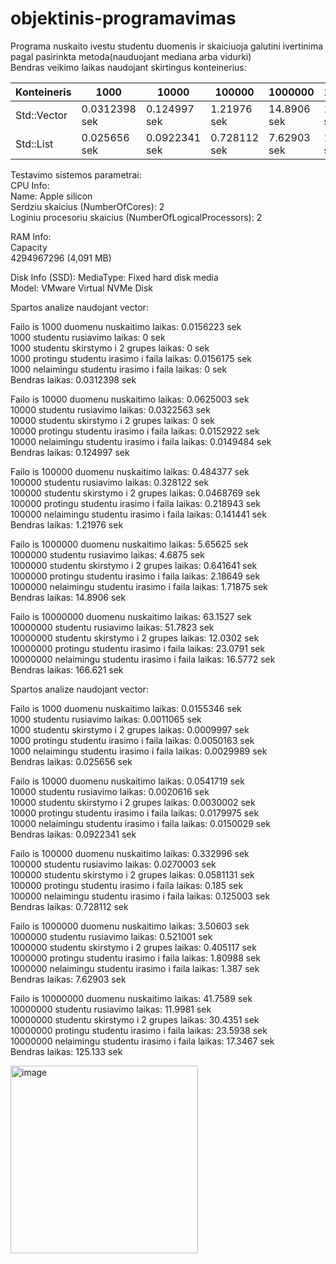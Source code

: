# objektinis-programavimas
Programa nuskaito ivestu studentu duomenis ir skaiciuoja galutini ivertinima pagal pasirinkta metoda(nauduojant mediana arba vidurki)  
Bendras veikimo laikas naudojant skirtingus konteinerius:


| Konteineris |     1000    |    10000    |    100000    |   1000000   |   10000000  |
|-------------|-------------|-------------|--------------|-------------|-------------|
| Std::Vector | 0.0312398 sek  | 0.124997 sek  |  1.21976 sek    | 14.8906 sek  | 166.621 sek   |
|  Std::List  | 0.025656 sek   | 0.0922341 sek  | 0.728112 sek   |7.62903 sek    | 125.133 sek  |

Testavimo sistemos parametrai:  
CPU Info:  
Name: Apple silicon  
Serdziu skaicius (NumberOfCores): 2  
Loginiu procesoriu skaicius (NumberOfLogicalProcessors): 2  

RAM Info:  
Capacity  
4294967296 (4,091 MB)  

Disk Info (SSD):
MediaType: Fixed hard disk media  
Model: VMware Virtual NVMe Disk  

Spartos analize naudojant vector:

Failo is 1000 duomenu nuskaitimo laikas: 0.0156223 sek  
1000 studentu rusiavimo laikas: 0 sek  
1000 studentu skirstymo i 2 grupes laikas: 0 sek  
1000 protingu studentu irasimo i faila laikas: 0.0156175 sek  
1000 nelaimingu studentu irasimo i faila laikas: 0 sek  
Bendras laikas: 0.0312398 sek  

Failo is 10000 duomenu nuskaitimo laikas: 0.0625003 sek  
10000 studentu rusiavimo laikas: 0.0322563 sek  
10000 studentu skirstymo i 2 grupes laikas: 0 sek  
10000 protingu studentu irasimo i faila laikas: 0.0152922 sek  
10000 nelaimingu studentu irasimo i faila laikas: 0.0149484 sek  
Bendras laikas: 0.124997 sek  

Failo is 100000 duomenu nuskaitimo laikas: 0.484377 sek  
100000 studentu rusiavimo laikas: 0.328122 sek  
100000 studentu skirstymo i 2 grupes laikas: 0.0468769 sek  
100000 protingu studentu irasimo i faila laikas: 0.218943 sek  
100000 nelaimingu studentu irasimo i faila laikas: 0.141441 sek  
Bendras laikas: 1.21976 sek  

Failo is 1000000 duomenu nuskaitimo laikas: 5.65625 sek  
1000000 studentu rusiavimo laikas: 4.6875 sek  
1000000 studentu skirstymo i 2 grupes laikas: 0.641641 sek  
1000000 protingu studentu irasimo i faila laikas: 2.18649 sek  
1000000 nelaimingu studentu irasimo i faila laikas: 1.71875 sek  
Bendras laikas: 14.8906 sek  

Failo is 10000000 duomenu nuskaitimo laikas: 63.1527 sek    
10000000 studentu rusiavimo laikas: 51.7823 sek    
10000000 studentu skirstymo i 2 grupes laikas: 12.0302 sek  
10000000 protingu studentu irasimo i faila laikas: 23.0791 sek  
10000000 nelaimingu studentu irasimo i faila laikas: 16.5772 sek   
Bendras laikas: 166.621 sek  


Spartos analize naudojant vector:

Failo is 1000 duomenu nuskaitimo laikas: 0.0155346 sek  
1000 studentu rusiavimo laikas: 0.0011065 sek  
1000 studentu skirstymo i 2 grupes laikas: 0.0009997 sek  
1000 protingu studentu irasimo i faila laikas: 0.0050163 sek  
1000 nelaimingu studentu irasimo i faila laikas: 0.0029989 sek  
Bendras laikas: 0.025656 sek  

Failo is 10000 duomenu nuskaitimo laikas: 0.0541719 sek  
10000 studentu rusiavimo laikas: 0.0020616 sek  
10000 studentu skirstymo i 2 grupes laikas: 0.0030002 sek  
10000 protingu studentu irasimo i faila laikas: 0.0179975 sek  
10000 nelaimingu studentu irasimo i faila laikas: 0.0150029 sek  
Bendras laikas: 0.0922341 sek  

Failo is 100000 duomenu nuskaitimo laikas: 0.332996 sek  
100000 studentu rusiavimo laikas: 0.0270003 sek  
100000 studentu skirstymo i 2 grupes laikas: 0.0581131 sek  
100000 protingu studentu irasimo i faila laikas: 0.185 sek  
100000 nelaimingu studentu irasimo i faila laikas: 0.125003 sek  
Bendras laikas: 0.728112 sek  

Failo is 1000000 duomenu nuskaitimo laikas: 3.50603 sek  
1000000 studentu rusiavimo laikas: 0.521001 sek  
1000000 studentu skirstymo i 2 grupes laikas: 0.405117 sek  
1000000 protingu studentu irasimo i faila laikas: 1.80988 sek  
1000000 nelaimingu studentu irasimo i faila laikas: 1.387 sek  
Bendras laikas: 7.62903 sek  

Failo is 10000000 duomenu nuskaitimo laikas: 41.7589 sek  
10000000 studentu rusiavimo laikas: 11.9981 sek  
10000000 studentu skirstymo i 2 grupes laikas: 30.4351 sek  
10000000 protingu studentu irasimo i faila laikas: 23.5938 sek  
10000000 nelaimingu studentu irasimo i faila laikas: 17.3467 sek  
Bendras laikas: 125.133 sek  


<img src="https://github.com/user-attachments/assets/5f020520-7fa4-4e14-818b-8bcff8c407ea" alt="image" width="300"/>

